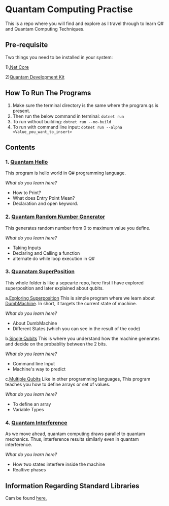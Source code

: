 # Quantam Computing Practise

This is a repo where you will find and explore as I travel through to learn Q# and Quantam Computing Techniques.

## Pre-requisite

Two things you need to be installed in your system:

1)[.Net Core](https://dotnet.microsoft.com/download)

2)[Quantam Development Kit](https://marketplace.visualstudio.com/items?itemName=quantum.quantum-devkit-vscode)

## How To Run The Programs

1) Make sure the terminal directory is the same where the program.qs is present.
2) Then run the below command in terminal:
`
dotnet run
`
3) To run without building:
`
dotnet run --no-build
`
4) To run with command line input:
`
dotnet run --alpha <Value_you_want_to_insert>
`

## Contents

### 1. [Quantam Hello](https://github.com/NirmitSawant/QuantamComputingPractise/tree/master/QuantamHello)

This program is hello world in Q# programming language.

_What do you learn here?_

- How to Print?
- What does Entry Point Mean?
- Declaration and open keyword.

### 2. [Quantam Random Number Generator](https://github.com/NirmitSawant/QuantamComputingPractise/tree/master/QuantumRNG)

This generates random number from 0 to maximum value you define.

_What do you learn here?_

- Taking Inputs
- Declaring and Calling a function
- alternate do while loop execution in Q#

### 3. [Quanatam SuperPosition](https://github.com/NirmitSawant/QuantamComputingPractise/tree/master/QauntamSuperposition)

This whole folder is like a sepearte repo, here first I have explored superposition and later explained about qubits.

a.[Exploring Superposition](https://github.com/NirmitSawant/QuantamComputingPractise/tree/master/QauntamSuperposition/ExploringSuperposition)
This is simple program where we learn about [DumbMachine](https://docs.microsoft.com/en-us/qsharp/api/qsharp/microsoft.quantum.diagnostics.dumpmachine). In short, it targets the current state of machine.

_What do you learn here?_

- About DumbMachine
- Different States (which you can see in the result of the code)

b.[Single Qubits](https://github.com/NirmitSawant/QuantamComputingPractise/tree/master/QauntamSuperposition/SingleQubit)
This is where you understand how the machine generates and decide on the probablity between the 2 bits.

_What do you learn here?_

- Command line Input
- Machine's way to predict

c.[Multiple Qubits](https://github.com/NirmitSawant/QuantamComputingPractise/tree/master/QauntamSuperposition/MultipleQubits)
Like in other programming languages, This program teaches you how to define arrays or set of values.

_What do you learn here?_

- To define an array
- Variable Types

### 4. [Quantam Interference]()

As we move ahead, quantam computing draws parallel to quantam mechanics. Thus, interference results similarly even in quantam interference.

_What do you learn here?_

- How two states interfere inside the machine
- Realtive phases

## Information Regarding Standard Libraries

Cam be found [here.](https://docs.microsoft.com/en-us/quantum/user-guide/libraries/standard/)
